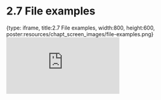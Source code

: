# 2.7 File examples
 
{type: iframe, title:2.7 File examples, width:800, height:600, poster:resources/chapt_screen_images/file-examples.png}
![](https://science.c-moor.org/C-MOOR_Template/no_toc/file-examples.html)
 

 
